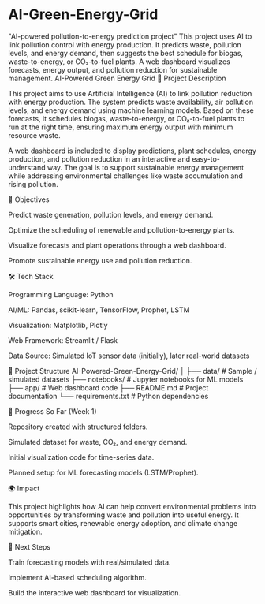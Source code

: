 # AI-Green-Energy-Grid
"AI-powered pollution-to-energy prediction project"
This project uses AI to link pollution control with energy production. It predicts waste, pollution levels, and energy demand, then suggests the best schedule for biogas, waste-to-energy, or CO₂-to-fuel plants. A web dashboard visualizes forecasts, energy output, and pollution reduction for sustainable management. AI-Powered Green Energy Grid 📌 Project Description

This project aims to use Artificial Intelligence (AI) to link pollution reduction with energy production. The system predicts waste availability, air pollution levels, and energy demand using machine learning models. Based on these forecasts, it schedules biogas, waste-to-energy, or CO₂-to-fuel plants to run at the right time, ensuring maximum energy output with minimum resource waste.

A web dashboard is included to display predictions, plant schedules, energy production, and pollution reduction in an interactive and easy-to-understand way. The goal is to support sustainable energy management while addressing environmental challenges like waste accumulation and rising pollution.

🎯 Objectives

Predict waste generation, pollution levels, and energy demand.

Optimize the scheduling of renewable and pollution-to-energy plants.

Visualize forecasts and plant operations through a web dashboard.

Promote sustainable energy use and pollution reduction.

🛠️ Tech Stack

Programming Language: Python

AI/ML: Pandas, scikit-learn, TensorFlow, Prophet, LSTM

Visualization: Matplotlib, Plotly

Web Framework: Streamlit / Flask

Data Source: Simulated IoT sensor data (initially), later real-world datasets

📂 Project Structure AI-Powered-Green-Energy-Grid/ │ ├── data/ # Sample / simulated datasets ├── notebooks/ # Jupyter notebooks for ML models ├── app/ # Web dashboard code ├── README.md # Project documentation └── requirements.txt # Python dependencies

🚀 Progress So Far (Week 1)

Repository created with structured folders.

Simulated dataset for waste, CO₂, and energy demand.

Initial visualization code for time-series data.

Planned setup for ML forecasting models (LSTM/Prophet).

🌍 Impact

This project highlights how AI can help convert environmental problems into opportunities by transforming waste and pollution into useful energy. It supports smart cities, renewable energy adoption, and climate change mitigation.

📌 Next Steps

Train forecasting models with real/simulated data.

Implement AI-based scheduling algorithm.

Build the interactive web dashboard for visualization.
